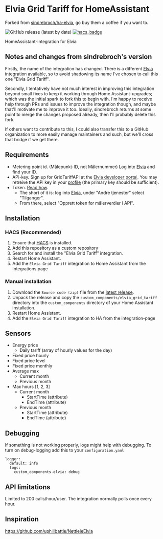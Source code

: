# Elvia Grid Tariff for HomeAssistant

Forked from [sindrebroch/ha-elvia](https://github.com/sindrebroch/ha-elvia), go buy them a coffee if you want to.

![GitHub release (latest by date)](https://img.shields.io/github/v/release/chinatsu/ha-elvia?style=flat-square)
[![hacs_badge](https://img.shields.io/badge/HACS-Custom-41BDF5.svg)](https://github.com/hacs/integration)

HomeAssistant-integration for Elvia

## Notes and changes from sindrebroch's version

Firstly, the name of the integration has changed. 
There is a different [Elvia](https://www.home-assistant.io/integrations/elvia/) integration available, so to avoid shadowing its name I've chosen to call this one "Elvia Grid Tariff".

Secondly, I tentatively have not much interest in improving this integration beyond small fixes to keep it working through Home Assistant-upgrades; which was the initial spark to fork this to begin with.
I'm happy to receive help through PRs and issues to improve the integration though, and maybe that'll motivate me to improve it too.
Ideally, sindrebroch returns at some point to merge the changes proposed already, then I'll probably delete this fork.

If others want to contribute to this, I could also transfer this to a GitHub organization to more easily manage maintainers and such, but we'll cross that bridge if we get there.

## Requirements

- Metering point id. (Målepunkt-ID, not Målernummer) Log into [Elvia](https://www.elvia.no/minside) and find your ID.
- API-key. Sign up for GridTariffAPI at the [Elvia developer portal](https://developers.elvia.no/). You may retreive the API key in your [profile](https://developers.elvia.no/profile) (the primary key should be sufficient).
- Token. [Read how](https://www.elvia.no/smart-forbruk/api-er-for-smartere-hjem-og-bedrifter/slik-kan-du-ta-i-bruk-metervalue-api/).
   - The short of it is: log into [Elvia](https://www.elvia.no/minside), under "Andre tjenester" select "Tilganger".
   - From there, select "Opprett token for målerverdier i API".

## Installation

### HACS (Recommended)

1. Ensure that [HACS](https://hacs.xyz/) is installed.
2. Add this repository as a custom repository
3. Search for and install the "Elvia Grid Tariff" integration.
4. Restart Home Assistant.
5. Add the `Elvia Grid Tariff` integration to Home Assistant from the Integrations page

### Manual installation

1. Download the `Source code (zip)` file from the [latest release](https://github.com/chinatsu/ha-elvia/releases/latest).
2. Unpack the release and copy the `custom_components/elvia_grid_tariff` directory into the `custom_components` directory of your Home Assistant installation.
3. Restart Home Assistant.
4. Add the `Elvia Grid Tariff` integration to HA from the integration-page


## Sensors
- Energy price
   - Daily tariff (array of hourly values for the day)
- Fixed price hourly
- Fixed price level
- Fixed price monthly
- Average max
   - Current month
   - Previous month
- Max hours [1, 2, 3]
   - Current month
      - StartTime (attribute)
      - EndTime (attribute)
   - Previous month
      - StartTime (attribute)
      - EndTime (attribute)

## Debugging
If something is not working properly, logs might help with debugging. To turn on debug-logging add this to your `configuration.yaml`
```
logger:
  default: info
  logs:
    custom_components.elvia: debug
```

## API limitations
Limited to 200 calls/hour/user. The integration normally polls once every hour.

## Inspiration
https://github.com/uphillbattle/NettleieElvia
